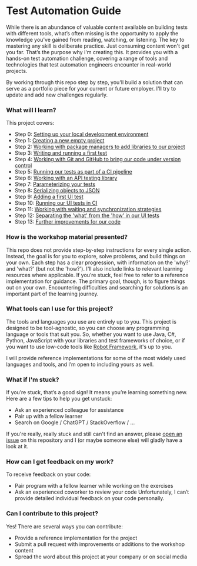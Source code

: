 # Test Automation Guide

While there is an abundance of valuable content available on building tests with different tools, what’s often missing is the opportunity to apply the knowledge you've gained from reading, watching, or listening. The key to mastering any skill is deliberate practice. Just consuming content won't get you far. That’s the purpose why i'm creating this. It provides you with a hands-on test automation challenge, covering a range of tools and technologies that test automation engineers encounter in real-world projects.

By working through this repo step by step, you'll build a solution that can serve as a portfolio piece for your current or future employer. I'll try to update and add new challenges regularly.

### What will I learn?

This project covers:

* Step 0: [Setting up your local development environment](00-setting-up-your-local-development-environment.md)
* Step 1: [Creating a new empty project](01-creating-a-new-empty-project.md)
* Step 2: [Working with package managers to add libraries to our project](02-working-with-package-managers.md)
* Step 3: [Writing and running a first test](03-writing-and-running-a-first-test.md)
* Step 4: [Working with Git and GitHub to bring our code under version control](04-bring-our-code-under-version-control.md)
* Step 5: [Running our tests as part of a CI pipeline](05-running-our-tests-in-a-ci-pipeline.md)
* Step 6: [Working with an API testing library](06-working-with-an-api-testing-library.md)
* Step 7: [Parameterizing your tests](07-parameterizing-your-tests.md)
* Step 8: [Serializing objects to JSON](08-serializing-objects-to-json.md)
* Step 9: [Adding a first UI test](09-adding-a-first-ui-test.md)
* Step 10: [Running our UI tests in CI](10-running-our-ui-tests-in-ci.md)
* Step 11: [Working with waiting and synchronization strategies](11-waiting-and-synchronization-techniques.md)
* Step 12: [Separating the 'what' from the 'how' in our UI tests](12-separating-the-what-from-the-how.md)
* Step 13: [Further improvements for our code](13-further-improvements-for-our-code.md)

### How is the workshop material presented?

This repo does not provide step-by-step instructions for every single action. Instead, the goal is for you to explore, solve problems, and build things on your own. Each step has a clear progression, with information on the 'why?' and 'what?' (but not the 'how?'). I'll also include links to relevant learning resources where applicable. If you’re stuck, feel free to refer to a reference implementation for guidance. The primary goal, though, is to figure things out on your own. Encountering difficulties and searching for solutions is an important part of the learning journey.

### What tools can I use for this project?

The tools and languages you use are entirely up to you. This project is designed to be tool-agnostic, so you can choose any programming language or tools that suit you. So, whether you want to use Java, C#, Python, JavaScript with your libraries and test frameworks of choice, or if you want to use low-code tools like [Robot Framework](https://robotframework.org/), it's up to you.

I will provide reference implementations for some of the most widely used languages and tools, and I’m open to including yours as well.

### What if I'm stuck?

If you’re stuck, that’s a good sign! It means you’re learning something new. Here are a few tips to help you get unstuck:

* Ask an experienced colleague for assistance
* Pair up with a fellow learner
* Search on Google / ChatGPT / StackOverflow / ...

If you're really, really stuck and still can't find an answer, please [open an issue](https://github.com/Tayyab0101/Automation-Testing-Projects/issues) on this repository and I (or maybe someone else) will gladly have a look at it.

### How can I get feedback on my work?

To receive feedback on your code:

* Pair program with a fellow learner while working on the exercises
* Ask an experienced coworker to review your code
Unfortunately, I can’t provide detailed individual feedback on your code personally.

### Can I contribute to this project?
Yes! There are several ways you can contribute:

* Provide a reference implementation for the project
* Submit a pull request with improvements or additions to the workshop content
* Spread the word about this project at your company or on social media